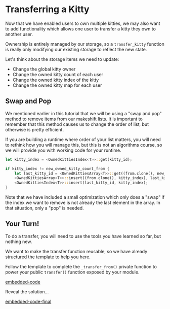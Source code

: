Transferring a Kitty
===

Now that we have enabled users to own multiple kitties, we may also want to add functionality which allows one user to transfer a kitty they own to another user.

Ownership is entirely managed by our storage, so a `transfer_kitty` function is really only modifying our existing storage to reflect the new state.

Let's think about the storage items we need to update:

 - Change the global kitty owner
 - Change the owned kitty count of each user
 - Change the owned kitty index of the kitty
 - Change the owned kitty map for each user

 ## Swap and Pop

 We mentioned earlier in this tutorial that we will be using a "swap and pop" method to remove items from our makeshift lists. It is important to remember that this method causes us to change the order of list, but otherwise is pretty efficient.

 If you are building a runtime where order of your list matters, you will need to rethink how you will manage this, but this is not an algorithms course, so we will provide you with working code for your runtime.

```rust
let kitty_index = <OwnedKittiesIndex<T>>::get(kitty_id);

if kitty_index != new_owned_kitty_count_from {
    let last_kitty_id = <OwnedKittiesArray<T>>::get((from.clone(), new_owned_kitty_count_from));
    <OwnedKittiesArray<T>>::insert((from.clone(), kitty_index), last_kitty_id);
    <OwnedKittiesIndex<T>>::insert(last_kitty_id, kitty_index);
}
```

Note that we have included a small optimization which only does a "swap" if the index we want to remove is not already the last element in the array. In that situation, only a "pop" is needed.

## Your Turn!

To do a transfer, you will need to use the tools you have learned so far, but nothing new.

We want to make the transfer function reusable, so we have already structured the template to help you here.

Follow the template to complete the `_transfer_from()` private function to power your public `transfer()` function exposed by your module.

[embedded-code](./assets/3.2-template.rs ':include :type=code embed-template')

<a onmousedown="showHint()" onmouseup="hideHint()">Reveal the solution...</a>

[embedded-code-final](./assets/3.2-finished-code.rs ':include :type=code embed-final')